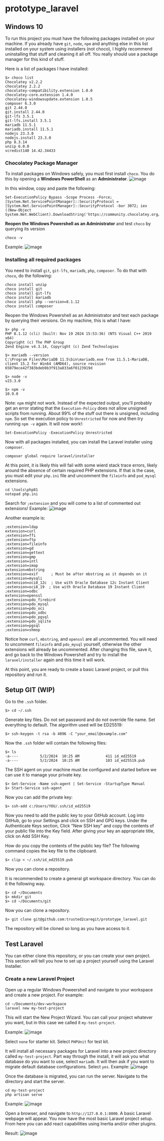 # prototype_laravel

## Windows 10
To run this project you must have the following packages installed on your machine. If you already have `git`, `node`, `npm` and anything else in this list installed on your system using installers (not choco), I highly recommend uninstalling that stuff and cleaning it all off. You really should use a package manager for this kind of stuff.

Here is a list of packages I have installed:
```
$> choco list
Chocolatey v2.2.2
chocolatey 2.2.2
chocolatey-compatibility.extension 1.0.0
chocolatey-core.extension 1.4.0
chocolatey-windowsupdate.extension 1.0.5
composer 6.3.0
git 2.44.0
git.install 2.44.0
git-lfs 3.5.1
git-lfs.install 3.5.1
mariadb 11.5.1
mariadb.install 11.5.1
nodejs 23.3.0
nodejs.install 23.3.0
php 8.3.14
unzip 6.0.0
vcredist140 14.42.34433
```
### Chocolatey Package Manager
To install packages on Windows safely, you must first install `choco`. You do this by opening a **Windows PowerShell** as an **Administrator**.
![image](https://github.com/user-attachments/assets/e875534b-d44f-41a4-a266-62efa9308708)

In this window, copy and paste the following:
```
Set-ExecutionPolicy Bypass -Scope Process -Force; [System.Net.ServicePointManager]::SecurityProtocol = [System.Net.ServicePointManager]::SecurityProtocol -bor 3072; iex ((New-Object System.Net.WebClient).DownloadString('https://community.chocolatey.org/install.ps1'))
```

**Reopen the Windows Powershell as an Administrator** and test `choco` by querying its version
```
choco -v
```
Example:
![image](https://github.com/user-attachments/assets/94d6b1c2-63d0-4fce-adf8-2ce7678896f3)

### Installing all required packages
You need to install `git`, `git-lfs`, `mariadb`, `php`, `composer`. To do that with `choco`, do the following:
```
choco install unzip
choco install git 
choco install git-lfs
choco install mariadb
choco install php --version=8.1.12
choco install composer
```

Reopen the Windows Powershell as an Administrator and test each package by querying their versions. On my machine, this is what I have:
```
$> php -v
PHP 8.1.12 (cli) (built: Nov 19 2024 15:53:36) (NTS Visual C++ 2019 x64)
Copyright (c) The PHP Group
Zend Engine v4.3.14, Copyright (c) Zend Technologies

$> mariadb --version
C:\Program Files\MariaDB 11.5\bin\mariadb.exe from 11.5.1-MariaDB, client 15.2 for Win64 (AMD64), source revision 65079ece42f383bdeb9b3f913a833a6f0123919d

$> node -v
v23.3.0

$> npm -v
10.9.0
```

Note: `npm` might not work. Instead of the expected output, you'll probably get an error stating that the `Execution-Policy` does not allow unsigned scripts from running. About 99% of the stuff out there is unsigned, including `npm`. So set the execution policy to `Unrestricted` for now and then try running `npm -v` again. It will now work!:
```
Set-ExecutionPolicy -ExecutionPolicy Unrestricted
```

Now with all packages installed, you can install the Laravel installer using `composer`.
```
composer global require laravel/installer
```

At this point, it is likely this will fail with some wierd stack trace errors, likely around the absence of certain required PHP extensions. If that is the case, you must edit your `php.ini` file and uncomment the `fileinfo` and `pod_mysql` extensions. 
```
cd \tools\php81
notepad php.ini
```
Search for `;extension` and you will come to a list of commented out extensions! Example:
![image](https://github.com/user-attachments/assets/0bea58f3-2bbc-4846-9346-36900be0a017)

Another example is:
```
;extension=ldap
extension=curl
;extension=ffi
;extension=ftp
;extension=fileinfo
;extension=gd
;extension=gettext
;extension=gmp
;extension=intl
;extension=imap
extension=mbstring
;extension=exif      ; Must be after mbstring as it depends on it
;extension=mysqli
;extension=oci8_12c  ; Use with Oracle Database 12c Instant Client
;extension=oci8_19  ; Use with Oracle Database 19 Instant Client
;extension=odbc
extension=openssl
;extension=pdo_firebird
;extension=pdo_mysql
;extension=pdo_oci
;extension=pdo_odbc
;extension=pdo_pgsql
;extension=pdo_sqlite
;extension=pgsql
;extension=shmop
```
Notice how `curl`, `mbstring`, and `openssl` are all uncommented. You will need to uncomment `fileinfo` and `pdo_mysql` yourself, otherwise the other extensions will already be uncommented. 
After changing this file, save it, and go back to the Windows Powershell and try to install the `laravel/installer` again and this time it will work.

At this point, you are ready to create a basic Laravel project, or pull this repository and run it.

## Setup GIT (WIP)
Go to the `.ssh` folder.
```
$> cd ~/.ssh
```

Generate key files. Do not set password and do not override file name. Set everything to default. The algorithm used will be ED25519:
```
$> ssh-keygen -t rsa -b 4096 -C "your_email@example.com"
```
Now the `.ssh` folder will contain the following files:
```
$> ls
-a----          5/2/2024  10:25 AM            411 id_ed25519
-a----          5/2/2024  10:25 AM            103 id_ed25519.pub
```
The SSH agent on your machine must be configured and started before we can use it to manage your private key.
```
$> Get-Service -Name ssh-agent | Set-Service -StartupType Manual
$> Start-Service ssh-agent
```
Now you can add the private key:
```
$> ssh-add c:/Users/YOU/.ssh/id_ed25519
```

Now you need to add the public key to your GitHub account.
Log into GitHub, go to your Settings and click on SSH and GPG keys.
Under the Authenticate Keys section, Click "New SSH key" and copy the contents of your public file into the Key field. After giving your key an appropriate title, click on Add SSH Key.

How do you copy the contents of the public key file? The following command copies the key file to the clipboard.
```
$> clip < ~/.ssh/id_ed25519.pub
```

Now you can clone a repository.

It is recommended to create a general git workspace directory. You can do it the following way.
```
$> cd ~/Documents
$> mkdir git
$> cd ~/Documents/git
```
Now you can clone a repository.
```
$> git clone git@github.com:trusted2caregit/prototype_laravel.git
```
The repository will be cloned so long as you have access to it.

## Test Laravel
You can either clone this repository, or you can create your own project. This section will tell you how to set up a project yourself using the Laravel Installer.

### Create a new Laravel Project
Open up a regular Windows Poweershell and navigate to your workspace and create a new project. For example:
```
cd ~/Documents/dev-workspace
laravel new my-test-project
```
This will start the New Project Wizard. You can call your project whatever you want, but in this case we called it `my-test-project`.

Example:
![image](https://github.com/user-attachments/assets/fa6c511a-9808-40f4-8928-08c7bec64f9e)

Select `none` for starter kit.
Select `PHPUnit` for test kit.

It will install all necessary packages for Laravel into a new project directory called `my-test-project`. Part way through the install, it will ask you what database do you want to use, select `mariadb`. It will then ask if you want to migrate default database configurations. Select `yes`.
Example:
![image](https://github.com/user-attachments/assets/f3c61059-0c8c-442b-a079-76e147ad09ee)

Once the database is migrated, you can run the server. Navigate to the directory and start the server.
```
cd my-test-project
php artisan serve
```
Example:
![image](https://github.com/user-attachments/assets/0562c0aa-0472-4749-99bb-da781aea0ca8)

Open a browser, and navigate to `http://127.0.0.1:8000`. A basic Laravel webpage will appear. You now have the most basic Laravel project setup. From here you can add react capabilities using Inertia and/or other plugins.

Result:
![image](https://github.com/user-attachments/assets/38609100-72d9-498f-9084-4b204bc5b9f2)



